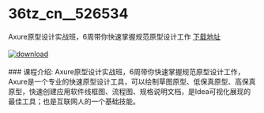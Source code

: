 # 36tz_cn__526534
Axure原型设计实战班，6周带你快速掌握规范原型设计工作
[下载地址](http://www.36tz.cn/article/526534 "下载地址")
<br/></br>[![download](http://36tz.cn/muke_img/2019_08_356-21-300x169.jpg "下载地址")](http://www.36tz.cn/article/526534 "下载地址")
<br/></br>### 课程介绍:
Axure原型设计实战班，6周带你快速掌握规范原型设计工作，Axure是一个专业的快速原型设计工具，可以绘制草图原型、低保真原型、高保真原型，快速创建应用软件线框图、流程图、规格说明文档，是Idea可视化展现的最佳工具；也是互联网人的一个基础技能。


